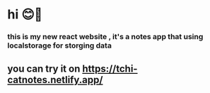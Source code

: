 # hi 😊👋
### this is my new react website , it's a notes app that using localstorage for storging data 
## you can try it on https://tchi-catnotes.netlify.app/ 
